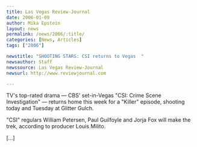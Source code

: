 ```yaml
---
title: Las Vegas Review-Journal
date: 2006-01-09
author: Mika Epstein
layout: news
permalink: /news/2006/:title/
categories: [News, Articles]
tags: ["2006"]

newstitle: "SHOOTING STARS: CSI returns to Vegas  "
newsauthor: Staff  
newssource: Las Vegas Review-Journal  
newsurl: http://www.reviewjournal.com  

---
```


TV's top-rated drama &#8212; CBS' set-in-Vegas "CSI: Crime Scene Investigation" &#8212; returns home this week for a "Killer" episode, shooting today and Tuesday at Glitter Gulch.

"CSI" regulars William Petersen, Paul Guilfoyle and Jorja Fox will make the trek, according to producer Louis Milito.

[...]

